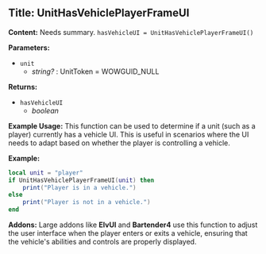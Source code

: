 ## Title: UnitHasVehiclePlayerFrameUI

**Content:**
Needs summary.
`hasVehicleUI = UnitHasVehiclePlayerFrameUI()`

**Parameters:**
- `unit`
  - *string?* : UnitToken = WOWGUID_NULL

**Returns:**
- `hasVehicleUI`
  - *boolean*

**Example Usage:**
This function can be used to determine if a unit (such as a player) currently has a vehicle UI. This is useful in scenarios where the UI needs to adapt based on whether the player is controlling a vehicle.

**Example:**
```lua
local unit = "player"
if UnitHasVehiclePlayerFrameUI(unit) then
    print("Player is in a vehicle.")
else
    print("Player is not in a vehicle.")
end
```

**Addons:**
Large addons like **ElvUI** and **Bartender4** use this function to adjust the user interface when the player enters or exits a vehicle, ensuring that the vehicle's abilities and controls are properly displayed.
